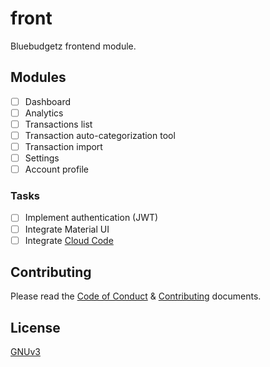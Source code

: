 # front

Bluebudgetz frontend module.

## Modules

- [ ] Dashboard
- [ ] Analytics
- [ ] Transactions list
- [ ] Transaction auto-categorization tool 
- [ ] Transaction import 
- [ ] Settings 
- [ ] Account profile 

### Tasks

- [ ] Implement authentication (JWT)
- [ ] Integrate Material UI
- [ ] Integrate [Cloud Code](https://cloud.google.com/code/docs/intellij/quickstart-IDEA)

## Contributing

Please read the [Code of Conduct](.github/CODE_OF_CONDUCT.md) & [Contributing](.github/CONTRIBUTING.md) documents.

## License

[GNUv3](./LICENSE)
